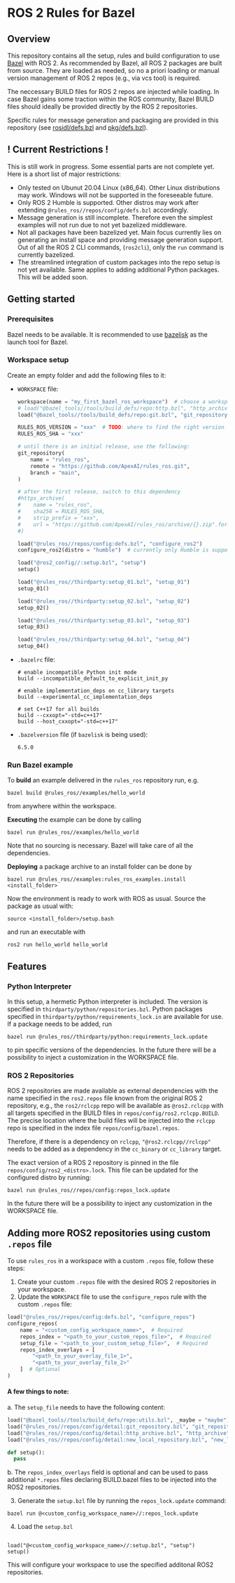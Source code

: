 # ROS 2 Rules for Bazel

## Overview

This repository contains all the setup, rules and build configuration to use
[Bazel](http://bazel.build) with ROS 2. As recommended by Bazel, all ROS 2 packages
are built from source. They are loaded as needed, so no a priori loading or manual version
management of ROS 2 repos (e.g., via vcs tool) is required.

The neccessary BUILD files for ROS 2 repos are injected while loading. In case Bazel gains
some traction within the ROS community, Bazel BUILD files should ideally be provided
directly by the ROS 2 repositories.

Specific rules for message generation and packaging are provided in this repository (see 
[rosidl/defs.bzl](rosidl/defs.bzl) and [pkg/defs.bzl](pkg/defs.bzl)).

## ! Current Restrictions !

This is still work in progress. Some essential parts are not complete yet.
Here is a short list of major restrictions:
* Only tested on Ubunut 20.04 Linux (x86_64). Other Linux distributions may work. Windows
  will not be supported in the foreseeable future.
* Only ROS 2 Humble is supported. Other distros may work after extending
  `@rules_ros//repos/config/defs.bzl` accordingly.
* Message generation is still incomplete. Therefore even the simplest examples will not run
  due to not yet bazelized middleware.
* Not all packages have been bazelized yet. Main focus currently lies on generating an
  install space and providing message generation support. Out of all the ROS 2 CLI commands,
  (`ros2cli`), only the `run` command is currently bazelized.
* The streamlined integration of custom packages into the repo setup is not yet available.
  Same applies to adding additional Python packages. 
  This will be added soon.

## Getting started

### Prerequisites

Bazel needs to be available. It is recommended to use [bazelisk](https://github.com/bazelbuild/bazelisk)
as the launch tool for Bazel.

### Workspace setup

Create an empty folder and add the following files to it:
* `WORKSPACE` file:

  ```python
  workspace(name = "my_first_bazel_ros_workspace")  # choose a workspace name here
  # load("@bazel_tools//tools/build_defs/repo:http.bzl", "http_archive")
  load("@bazel_tools//tools/build_defs/repo:git.bzl", "git_repository")

  RULES_ROS_VERSION = "xxx"  # TODO: where to find the right version
  RULES_ROS_SHA = "xxx"

  # until there is an initial release, use the following:
  git_repository(
      name = "rules_ros",
      remote = "https://github.com/ApexAI/rules_ros.git",
      branch = "main",
  )

  # after the first release, switch to this dependency 
  #https_archive(
  #    name = "rules_ros",
  #    sha256 = RULES_ROS_SHA,
  #    strip_prefix = "xxx",
  #    url = "https://github.com/ApexAI/rules_ros/archive/{}.zip".format(RULES_ROS_VERSION),
  #)

  load("@rules_ros//repos/config:defs.bzl", "configure_ros2")
  configure_ros2(distro = "humble")  # currently only Humble is supported

  load("@ros2_config//:setup.bzl", "setup")
  setup()

  load("@rules_ros//thirdparty:setup_01.bzl", "setup_01")
  setup_01()

  load("@rules_ros//thirdparty:setup_02.bzl", "setup_02")
  setup_02()

  load("@rules_ros//thirdparty:setup_03.bzl", "setup_03")
  setup_03()

  load("@rules_ros//thirdparty:setup_04.bzl", "setup_04")
  setup_04()
  ```

* `.bazelrc` file:

  ```shell
  # enable incompatible Python init mode
  build --incompatible_default_to_explicit_init_py

  # enable implementation_deps on cc_library targets
  build --experimental_cc_implementation_deps

  # set C++17 for all builds
  build --cxxopt="-std=c++17"
  build --host_cxxopt="-std=c++17"
  ```
  
* `.bazelversion` file (if `bazelisk` is being used):

  ```text
  6.5.0
  ```

### Run Bazel example

To **build** an example delivered in the `rules_ros` repository run, e.g.

```shell
bazel build @rules_ros//examples/hello_world
```

from anywhere within the workspace.

**Executing** the example can be done by calling

```shell
bazel run @rules_ros//examples/hello_world
```
Note that no sourcing is necessary. Bazel will take care of all the dependencies. 

**Deploying** a package archive to an install folder can be done by

```shell
bazel run @rules_ros//examples:rules_ros_examples.install <install_folder>
```

Now the environment is ready to work with ROS as usual. Source the package as usual with:

```shell
source <install_folder>/setup.bash
```

and run an executable with

```shell
ros2 run hello_world hello_world
```

## Features

### Python Interpreter

In this setup, a hermetic Python interpreter is included. The version is specified in
`thirdparty/python/repositories.bzl`. Python packages specified in
`thirdparty/python/requirements_lock.in` are available for use. If a package needs to be added, run

```shell
bazel run @rules_ros//thirdparty/python:requirements_lock.update
```

to pin specific versions of the dependencies. In the future there will be a possibility to
inject a customization in the WORKSPACE file.

### ROS 2 Repositories

ROS 2 repositories are made available as external dependencies with the name specified in
the `ros2.repos` file known from the original ROS 2 repository, e.g., the `ros2/rclcpp` repo
will be available as `@ros2.rclcpp` with all targets specified in the BUILD files in
`repos/config/ros2.rclcpp.BUILD`. The precise location where the build files will be injected
into the `rclcpp` repo is specified in the index file `repos/config/bazel.repos`.

Therefore, if there is a dependency on `rclcpp`, `"@ros2.rclcpp//rclcpp"` needs to be added
as a dependency in the `cc_binary` or `cc_library` target.

The exact version of a ROS 2 repository is pinned in the file `repos/config/ros2_<distro>.lock`.
This file can be updated for the configured distro by running:

```shell
bazel run @rules_ros//repos/config:repos_lock.update
```

In the future there will be a possibility to inject any customization in the WORKSPACE file.

## Adding more ROS2 repositories using custom `.repos` file

To use `rules_ros` in a workspace with a custom `.repos` file, follow these steps:

1. Create your custom `.repos` file with the desired ROS 2 repositories in your workspace.
2. Update the `WORKSPACE` file to use the `configure_repos` rule with the custom `.repos` file:

  ```python
  load("@rules_ros//repos/config:defs.bzl", "configure_repos")
  configure_repos(
      name = "<custom_config_workspace_name>",  # Required
      repos_index = "<path_to_your_custom_repos_file>",  # Required
      setup_file = "<path_to_your_custom_setup_file>",  # Required
      repos_index_overlays = [
          "<path_to_your_overlay_file_1>",
          "<path_to_your_overlay_file_2>"
      ]  # Optional
  )
  ```

  #### A few things to note:

  a. The `setup_file` needs to have the following content:

  ```python
  load("@bazel_tools//tools/build_defs/repo:utils.bzl", _maybe = "maybe")
  load("@rules_ros//repos/config/detail:git_repository.bzl", "git_repository")
  load("@rules_ros//repos/config/detail:http_archive.bzl", "http_archive")
  load("@rules_ros//repos/config/detail:new_local_repository.bzl", "new_local_repository")

  def setup():
    pass
  ```

  b. The `repos_index_overlays` field is optional and can be used to pass additional `*.repos` files declaring BUILD.bazel files to be injected into the ROS2 repositories.

3. Generate the `setup.bzl` file by running the `repos_lock.update` command:

  ```shell
  bazel run @<custom_config_workspace_name>//:repos_lock.update
  ```
4. Load the `setup.bzl`

  ```shell

  load("@<custom_config_workspace_name>//:setup.bzl", "setup")
  setup()

  ```
This will configure your workspace to use the specified additonal ROS2 repositories.
